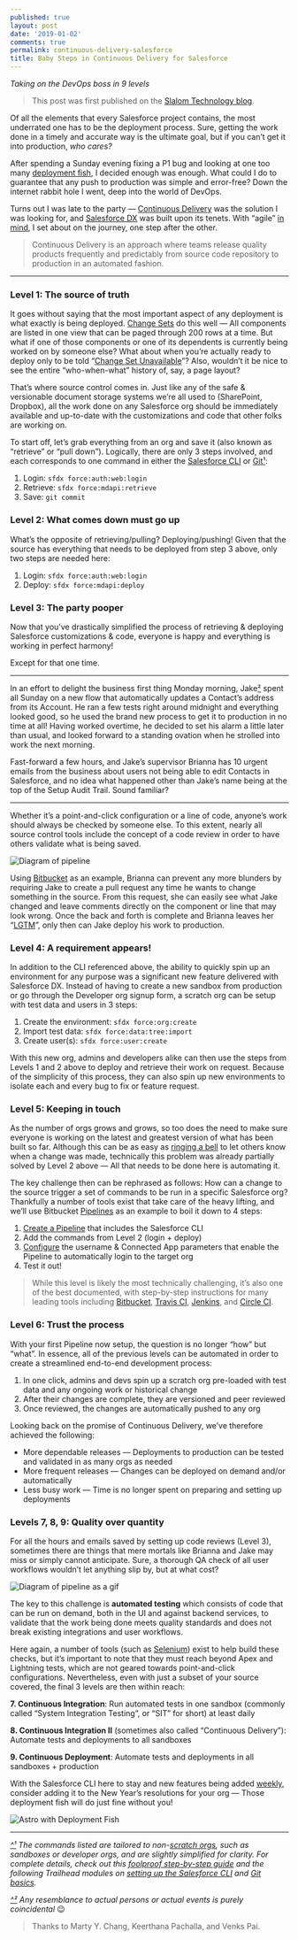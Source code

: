 ```yaml
---
published: true
layout: post
date: '2019-01-02'
comments: true
permalink: continuous-delivery-salesforce
title: Baby Steps in Continuous Delivery for Salesforce
---
```

_Taking on the DevOps boss in 9 levels_

> This post was first published on the <a href="https://medium.com/slalom-technology/baby-steps-in-continuous-delivery-for-salesforce-1973fc651803" target="_blank">Slalom Technology blog</a>.

Of all the elements that every Salesforce project contains, the most underrated one has to be the deployment process. Sure, getting the work done in a timely and accurate way is the ultimate goal, but if you can’t get it into production, _who cares?_

After spending a Sunday evening fixing a P1 bug and looking at one too many <a href="http://scottvonschilling.com/2015/11/23/for-the-love-of-deploymentfish/" target="_blank">deployment fish</a>, I decided enough was enough. What could I do to guarantee that any push to production was simple and error-free? Down the internet rabbit hole I went, deep into the world of DevOps.

Turns out I was late to the party — <a href="https://www.atlassian.com/continuous-delivery" target="_blank">Continuous Delivery</a> was the solution I was looking for, and <a href="https://developer.salesforce.com/blogs/2017/10/salesforce-dx-is-now-generally-available.html" target="_blank">Salesforce DX</a> was built upon its tenets. With “agile” <a href="https://medium.com/slalom-technology/salesforce-agility-in-3-steps-331aa4381b76" target="_blank">in mind</a>, I set about on the journey, one step after the other.

> Continuous Delivery is an approach where teams release quality products frequently and predictably from source code repository to production in an automated fashion.

---

### Level 1: The source of truth
It goes without saying that the most important aspect of any deployment is what exactly is being deployed. <a href="https://help.salesforce.com/articleView?id=changesets.htm&type=5" target="_blank">Change Sets</a> do this well — All components are listed in one view that can be paged through 200 rows at a time. But what if one of those components or one of its dependents is currently being worked on by someone else? What about when you’re actually ready to deploy only to be told “<a href="https://www.reddit.com/r/salesforce/comments/8xhb63/change_set_to_nowhere/e23j2nu" target="_blank">Change Set Unavailable</a>”? Also, wouldn’t it be nice to see the entire “who-when-what” history of, say, a page layout?

That’s where source control comes in. Just like any of the safe & versionable document storage systems we’re all used to (SharePoint, Dropbox), all the work done on any Salesforce org should be immediately available and up-to-date with the customizations and code that other folks are working on.

To start off, let’s grab everything from an org and save it (also known as “retrieve” or “pull down”). Logically, there are only 3 steps involved, and each corresponds to one command in either the <a href="https://developer.salesforce.com/docs/atlas.en-us.sfdx_setup.meta/sfdx_setup/sfdx_setup_install_cli.htm" target="_blank">Salesforce CLI</a> or <a href="https://help.github.com/articles/set-up-git/" target="_blank">Git</a><a id="link1" href="#quote1">¹</a>:

1. Login: `sfdx force:auth:web:login`
2. Retrieve: `sfdx force:mdapi:retrieve`
3. Save: `git commit`

### Level 2: What comes down must go up
What’s the opposite of retrieving/pulling? Deploying/pushing! Given that the source has everything that needs to be deployed from step 3 above, only two steps are needed here:

1. Login: `sfdx force:auth:web:login`
2. Deploy: `sfdx force:mdapi:deploy`

### Level 3: The party pooper
Now that you’ve drastically simplified the process of retrieving & deploying Salesforce customizations & code, everyone is happy and everything is working in perfect harmony!

Except for that one time.

---

In an effort to delight the business first thing Monday morning, Jake<a id="link2" href="#quote2">²</a> spent all Sunday on a new flow that automatically updates a Contact’s address from its Account. He ran a few tests right around midnight and everything looked good, so he used the brand new process to get it to production in no time at all! Having worked overtime, he decided to set his alarm a little later than usual, and looked forward to a standing ovation when he strolled into work the next morning.

Fast-forward a few hours, and Jake’s supervisor Brianna has 10 urgent emails from the business about users not being able to edit Contacts in Salesforce, and no idea what happened other than Jake’s name being at the top of the Setup Audit Trail. Sound familiar?

---

Whether it’s a point-and-click configuration or a line of code, anyone’s work should always be checked by someone else. To this extent, nearly all source control tools include the concept of a code review in order to have others validate what is being saved.

<img src="/assets/pics/cd-pipeline.png" alt="Diagram of pipeline"/>

Using <a href="https://bitbucket.org/" target="_blank">Bitbucket</a> as an example, Brianna can prevent any more blunders by requiring Jake to create a pull request any time he wants to change something in the source. From this request, she can easily see what Jake changed and leave comments directly on the component or line that may look wrong. Once the back and forth is complete and Brianna leaves her “<a href="https://medium.freecodecamp.org/what-do-cryptic-github-comments-mean-9c1912bcc0a4" target="_blank">LGTM</a>”, only then can Jake deploy his work to production.

### Level 4: A requirement appears!
In addition to the CLI referenced above, the ability to quickly spin up an environment for any purpose was a significant new feature delivered with Salesforce DX. Instead of having to create a new sandbox from production or go through the Developer org signup form, a scratch org can be setup with test data and users in 3 steps:

1. Create the environment: `sfdx force:org:create`
2. Import test data: `sfdx force:data:tree:import`
3. Create user(s): `sfdx force:user:create`

With this new org, admins and developers alike can then use the steps from Levels 1 and 2 above to deploy and retrieve their work on request. Because of the simplicity of this process, they can also spin up new environments to isolate each and every bug to fix or feature request.

### Level 5: Keeping in touch
As the number of orgs grows and grows, so too does the need to make sure everyone is working on the latest and greatest version of what has been built so far. Although this can be as easy as <a href="https://www.jamesshore.com/Blog/Continuous-Integration-on-a-Dollar-a-Day.html" target="_blank">ringing a bell</a> to let others know when a change was made, technically this problem was already partially solved by Level 2 above — All that needs to be done here is automating it.

The key challenge then can be rephrased as follows: How can a change to the source trigger a set of commands to be run in a specific Salesforce org? Thankfully a number of tools exist that take care of the heavy lifting, and we’ll use Bitbucket <a href="https://bitbucket.org/product/features/pipelines" target="_blank">Pipelines</a> as an example to boil it down to 4 steps:

1. <a href="https://confluence.atlassian.com/bitbucket/configure-bitbucket-pipelines-yml-792298910.html" target="_blank">Create a Pipeline</a> that includes the Salesforce CLI
2. Add the commands from Level 2 (login + deploy)
3. <a href="https://developer.salesforce.com/docs/atlas.en-us.sfdx_dev.meta/sfdx_dev/sfdx_dev_auth_jwt_flow.htm" target="_blank">Configure</a> the username & Connected App parameters that enable the Pipeline to automatically login to the target org
4. Test it out!

> While this level is likely the most technically challenging, it’s also one of the best documented, with step-by-step instructions for many leading tools including <a href="https://www.youtube.com/watch?v=VlNnDdx1-1E" target="_blank">Bitbucket</a>, <a href="https://trailhead.salesforce.com/content/learn/modules/sfdx_travis_ci" target="_blank">Travis CI</a>, <a href="https://developer.salesforce.com/docs/atlas.en-us.sfdx_dev.meta/sfdx_dev/sfdx_dev_ci_jenkins.htm" target="_blank">Jenkins</a>, and <a href="https://developer.salesforce.com/docs/atlas.en-us.sfdx_dev.meta/sfdx_dev/sfdx_dev_ci_circle.htm" target="_blank">Circle CI</a>.

### Level 6: Trust the process
With your first Pipeline now setup, the question is no longer “how” but “what”. In essence, all of the previous levels can be automated in order to create a streamlined end-to-end development process:

1. In one click, admins and devs spin up a scratch org pre-loaded with test data and any ongoing work or historical change
2. After their changes are complete, they are versioned and peer reviewed
3. Once reviewed, the changes are automatically pushed to any org

Looking back on the promise of Continuous Delivery, we’ve therefore achieved the following:

- More dependable releases — Deployments to production can be tested and validated in as many orgs as needed
- More frequent releases — Changes can be deployed on demand and/or automatically
- Less busy work — Time is no longer spent on preparing and setting up deployments

### Levels 7, 8, 9: Quality over quantity
For all the hours and emails saved by setting up code reviews (Level 3), sometimes there are things that mere mortals like Brianna and Jake may miss or simply cannot anticipate. Sure, a thorough QA check of all user workflows wouldn’t let anything slip by, but at what cost?

<img src="/assets/pics/cd-gif.gif" alt="Diagram of pipeline as a gif"/>

The key to this challenge is **automated testing** which consists of code that can be run on demand, both in the UI and against backend services, to validate that the work being done meets quality standards and does not break existing integrations and user workflows.

Here again, a number of tools (such as <a href="https://www.seleniumhq.org/" target="_blank">Selenium</a>) exist to help build these checks, but it’s important to note that they must reach beyond Apex and Lightning tests, which are not geared towards point-and-click configurations. Nevertheless, even with just a subset of your source covered, the final 3 levels are then within reach:

**7. Continuous Integration**: Run automated tests in one sandbox (commonly called “System Integration Testing”, or “SIT” for short) at least daily

**8. Continuous Integration II** (sometimes also called “Continuous Delivery”): Automate tests and deployments to all sandboxes

**9. Continuous Deployment**: Automate tests and deployments in all sandboxes + production

With the Salesforce CLI here to stay and new features being added <a href="https://developer.salesforce.com/media/salesforce-cli/releasenotes.html" target="_blank">weekly</a>, consider adding it to the New Year’s resolutions for your org — Those deployment fish will do just fine without you!

<img src="/assets/pics/cd-fish.png" alt="Astro with Deployment Fish"/>

---

_<a id="quote1" href="#link1">^¹</a> The commands listed are tailored to non-<a href="https://developer.salesforce.com/docs/atlas.en-us.sfdx_dev.meta/sfdx_dev/sfdx_dev_scratch_orgs.htm" target="_blank">scratch orgs</a>, such as sandboxes or developer orgs, and are slightly simplified for clarity. For complete details, check out this <a href="https://www.slalom.com/thinking/continuous-integration-in-salesforce" target="_blank">foolproof step-by-step guide</a> and the following Trailhead modules on <a href="https://trailhead.salesforce.com/content/learn/modules/sfdx_app_dev/sfdx_app_dev_setup_dx?trail_id=sfdx_get_started" target="_blank">setting up the Salesforce CLI</a> and <a href="https://trailhead.salesforce.com/content/learn/modules/git-and-git-hub-basics?trail_id=sfdx_get_started" target="_blank">Git basics</a>._

_<a id="quote2" href="#link2">^²</a> Any resemblance to actual persons or actual events is purely coincidental_ 😉

> Thanks to Marty Y. Chang, Keerthana Pachalla, and Venks Pai.

